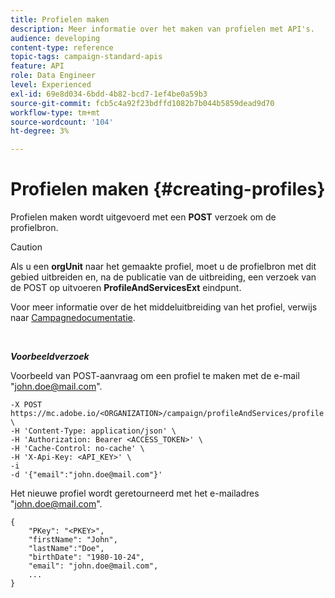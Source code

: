 ```yaml
---
title: Profielen maken
description: Meer informatie over het maken van profielen met API's.
audience: developing
content-type: reference
topic-tags: campaign-standard-apis
feature: API
role: Data Engineer
level: Experienced
exl-id: 69e8d034-6bdd-4b82-bcd7-1ef4be0a59b3
source-git-commit: fcb5c4a92f23bdffd1082b7b044b5859dead9d70
workflow-type: tm+mt
source-wordcount: '104'
ht-degree: 3%

---
```


# Profielen maken {#creating-profiles}

Profielen maken wordt uitgevoerd met een **POST** verzoek om de profielbron.

>[!CAUTION]
>
>Als u een <b>orgUnit</b> naar het gemaakte profiel, moet u de profielbron met dit gebied uitbreiden en, na de publicatie van de uitbreiding, een verzoek van de POST op uitvoeren <b>ProfileAndServicesExt</b> eindpunt.
>
>Voor meer informatie over de het middeluitbreiding van het profiel, verwijs naar <a href="https://helpx.adobe.com/campaign/standard/administration/using/organizational-units.html#partitioning-profiles">Campagnedocumentatie</a>.

<br/>

***Voorbeeldverzoek***

Voorbeeld van POST-aanvraag om een profiel te maken met de e-mail &quot;john.doe@mail.com&quot;.

```
-X POST https://mc.adobe.io/<ORGANIZATION>/campaign/profileAndServices/profile \
-H 'Content-Type: application/json' \
-H 'Authorization: Bearer <ACCESS_TOKEN>' \
-H 'Cache-Control: no-cache' \
-H 'X-Api-Key: <API_KEY>' \
-i
-d '{"email":"john.doe@mail.com"}'
```

Het nieuwe profiel wordt geretourneerd met het e-mailadres &quot;john.doe@mail.com&quot;.

```
{
    "PKey": "<PKEY>",
    "firstName": "John",
    "lastName":"Doe",
    "birthDate": "1980-10-24",
    "email": "john.doe@mail.com",
    ...
}
```
